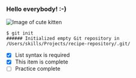 ### Hello everybody! :-)
![Image of cute kitten](https://images.unsplash.com/photo-1595433707802-6b2626ef1c91?ixlib=rb-4.0.3&ixid=MnwxMjA3fDB8MHxwaG90by1wYWdlfHx8fGVufDB8fHx8&auto=format&fit=crop&w=580&q=80)
```
$ git init
###### Initialized empty Git repository in /Users/skills/Projects/recipe-repository/.git/
```
- [x] List syntax is required
- [x] This item is complete
- [ ] Practice complete

